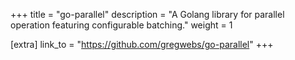 +++
title = "go-parallel"
description = "A Golang library for parallel operation featuring configurable batching."
weight = 1

[extra]
link_to = "https://github.com/gregwebs/go-parallel"
+++